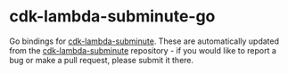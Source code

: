 # cdk-lambda-subminute-go
Go bindings for [cdk-lambda-subminute](https://github.com/HsiehShuJeng/cdk-lambda-subminute.git). These are automatically updated from the [cdk-lambda-subminute](https://github.com/HsiehShuJeng/cdk-lambda-subminute.git) repository - if you would like to report a bug or make a pull request, please submit it there.